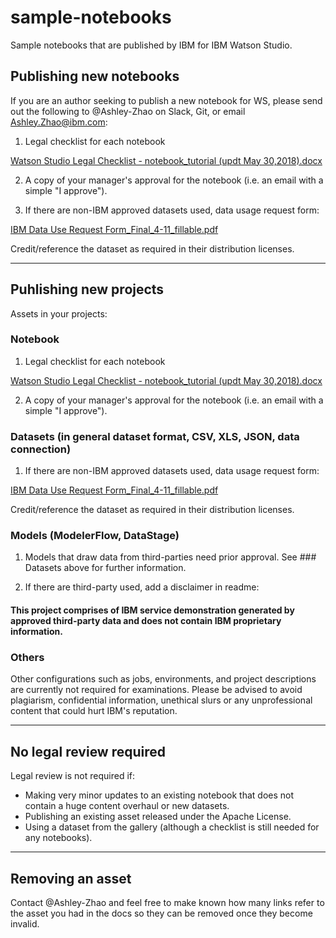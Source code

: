 # sample-notebooks
Sample notebooks that are published by IBM for IBM Watson Studio.

## Publishing new notebooks

If you are an author seeking to publish a new notebook for WS, please send out the following to @Ashley-Zhao on Slack, Git, or email <Ashley.Zhao@ibm.com>:

1) Legal checklist for each notebook

[Watson Studio Legal Checklist - notebook_tutorial (updt May 30,2018).docx](https://github.ibm.com/dap/dsx-documentation-source/files/622125/Watson.Studio.Legal.Checklist.-.notebook_tutorial.updt.May.30.2018.docx)

2) A copy of your manager's approval for the notebook (i.e. an email with a simple "I approve").

3) If there are non-IBM approved datasets used, data usage request form:

[IBM Data Use Request Form_Final_4-11_fillable.pdf](https://github.ibm.com/dap/dsx-documentation-source/files/622126/IBM.Data.Use.Request.Form_Final_4-11_fillable.pdf)

Credit/reference the dataset as required in their distribution licenses.

<hr>

## Puhlishing new projects

Assets in your projects:

### Notebook

1) Legal checklist for each notebook

[Watson Studio Legal Checklist - notebook_tutorial (updt May 30,2018).docx](https://github.ibm.com/dap/dsx-documentation-source/files/622125/Watson.Studio.Legal.Checklist.-.notebook_tutorial.updt.May.30.2018.docx)

2) A copy of your manager's approval for the notebook (i.e. an email with a simple "I approve").

### Datasets (in general dataset format, CSV, XLS, JSON, data connection)

1) If there are non-IBM approved datasets used, data usage request form:

[IBM Data Use Request Form_Final_4-11_fillable.pdf](https://github.ibm.com/dap/dsx-documentation-source/files/622126/IBM.Data.Use.Request.Form_Final_4-11_fillable.pdf)

Credit/reference the dataset as required in their distribution licenses.

### Models (ModelerFlow, DataStage)

1) Models that draw data from third-parties need prior approval. See ### Datasets above for further information.

2) If there are third-party used, add a disclaimer in readme: 

#### This project comprises of IBM service demonstration generated by approved third-party data and does not contain IBM proprietary information.

### Others

Other configurations such as jobs, environments, and project descriptions are currently not required for examinations. Please be advised to avoid plagiarism, confidential information, unethical slurs or any unprofessional content that could hurt IBM's reputation.

<hr>

## No legal review required

Legal review is not required if:

- Making very minor updates to an existing notebook that does not contain a huge content overhaul or new datasets.
- Publishing an existing asset released under the Apache License.
- Using a dataset from the gallery (although a checklist is still needed for any notebooks).

<hr>

## Removing an asset

Contact @Ashley-Zhao and feel free to make known how many links refer to the asset you had in the docs so they can be removed once they become invalid.
